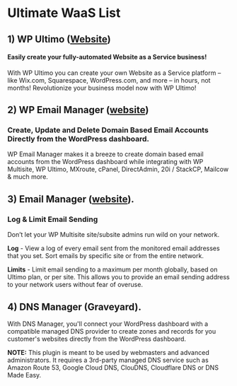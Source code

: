 # Ultimate WaaS List

## 1) WP Ultimo ([Website](https://wpulitmo.com))
#### Easily create your fully-automated Website as a Service business!
With WP Ultimo you can create your own Website as a Service platform – like Wix.com, Squarespace, WordPress.com, and more – in hours, not months! Revolutionize your business model now with WP Ultimo!

## 2) WP Email Manager ([website](https://wpemailmanager.com/))
### Create, Update and Delete Domain Based Email Accounts Directly from the WordPress dashboard.
WP Email Manager makes it a breeze to create domain based email accounts from the WordPress dashboard while integrating with WP Multisite, WP Ultimo, MXroute, cPanel, DirectAdmin, 20i / StackCP, Mailcow & much more.

## 3) Email Manager ([website](https://emailmanager.io/)).
### Log & Limit Email Sending
Don’t let your WP Multisite site/subsite admins run wild on your network.

**Log** - View a log of every email sent from the monitored email addresses that you set. Sort emails by specific site or from the entire network.

**Limits** - Limit email sending to a maximum per month globally, based on Ultimo plan, or per site. This allows you to provide an email sending address to your network users without fear of overuse.

## 4) DNS Manager (Graveyard).
With DNS Manager, you'll connect your WordPress dashboard with a compatible managed DNS provider to create zones and records for you customer's websites directly from the WordPress dashboard.

**NOTE:** This plugin is meant to be used by webmasters and advanced administrators. It requires a 3rd-party managed DNS service such as Amazon Route 53, Google Cloud DNS, ClouDNS, Cloudflare DNS or DNS Made Easy.
